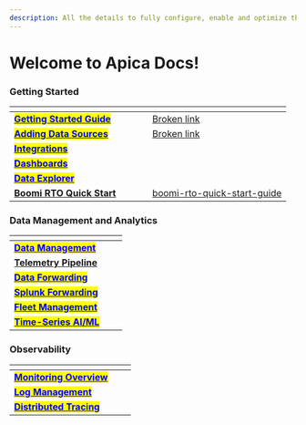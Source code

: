 ```yaml
---
description: All the details to fully configure, enable and optimize the Ascent platform.
---
```


# Welcome to Apica Docs!

### Getting Started

<table data-view="cards"><thead><tr><th></th><th data-hidden data-card-cover data-type="files"></th><th data-hidden></th><th data-hidden></th><th data-hidden data-card-target data-type="content-ref"></th></tr></thead><tbody><tr><td><a href="getting-started/logiq-saas/"><mark style="color:blue;"><strong>Getting Started Guide</strong></mark></a></td><td></td><td></td><td></td><td><a href="broken-reference">Broken link</a></td></tr><tr><td><a href="data-sources/overview.md"><mark style="color:blue;"><strong>Adding Data Sources</strong></mark></a></td><td></td><td></td><td></td><td><a href="broken-reference">Broken link</a></td></tr><tr><td><a href="integrations/list-of-integrations/"><mark style="color:blue;"><strong>Integrations</strong></mark></a></td><td></td><td></td><td></td><td></td></tr><tr><td><a href="getting-started/overview.md"><mark style="color:blue;"><strong>Dashboards</strong></mark></a></td><td></td><td></td><td></td><td></td></tr><tr><td><a href="data-management/overview-1/"><mark style="color:blue;"><strong>Data Explorer</strong></mark></a></td><td></td><td></td><td></td><td></td></tr><tr><td><a href="getting-started/boomi-rto-quick-start-guide/"><strong>Boomi RTO Quick Start</strong></a></td><td></td><td></td><td></td><td><a href="getting-started/boomi-rto-quick-start-guide/">boomi-rto-quick-start-guide</a></td></tr></tbody></table>

### Data Management and Analytics

<table data-view="cards"><thead><tr><th></th><th data-hidden></th><th data-hidden></th></tr></thead><tbody><tr><td><a href="data-management/overview.md"><mark style="color:blue;"><strong>Data Management</strong></mark></a></td><td></td><td></td></tr><tr><td><a href="flow/pipeline-management/data-flow-pipelines.md"><strong>Telemetry Pipeline</strong></a></td><td></td><td></td></tr><tr><td><a href="flow/forwarding-to-monitoring-tools/datadog-forwarding.md"><mark style="color:blue;"><strong>Data Forwarding</strong></mark></a></td><td></td><td></td></tr><tr><td><a href="flow/splunk-forwarding/"><mark style="color:blue;"><strong>Splunk Forwarding</strong></mark></a></td><td></td><td></td></tr><tr><td><a href="fleet-management/overview.md"><mark style="color:blue;"><strong>Fleet Management</strong></mark></a></td><td></td><td></td></tr><tr><td><a href="logiq-events/time-series-ai-ml/"><mark style="color:blue;"><strong>Time-Series AI/ML</strong></mark></a></td><td></td><td></td></tr></tbody></table>

### Observability

<table data-view="cards"><thead><tr><th></th><th data-hidden></th><th data-hidden></th></tr></thead><tbody><tr><td><a href="infra-and-application-monitoring/prometheus/"><mark style="color:blue;"><strong>Monitoring Overview</strong></mark></a></td><td></td><td></td></tr><tr><td><a href="log-management/log-management-overview.md"><mark style="color:blue;"><strong>Log Management</strong></mark></a></td><td></td><td></td></tr><tr><td><a href="observe/overview/"><mark style="color:blue;"><strong>Distributed Tracing</strong></mark></a></td><td></td><td></td></tr></tbody></table>

